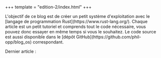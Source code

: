 +++
template = "edition-2/index.html"
+++

<h1 style="visibility: hidden; height: 0px; margin: 0px; padding: 0px;">Écrire un OS en Rust</h1>

<div class="front-page-introduction">
L'objectif de ce blog est de créer un petit système d'exploitation avec le [langage de programmation Rust](https://www.rust-lang.org/). Chaque article est un petit tutoriel et comprends tout le code nécessaire, vous pouvez donc essayer en même temps si vous le souhaitez. Le code source est aussi disponible dans le [dépôt GitHub](https://github.com/phil-opp/blog_os) correspondant.
  
Dernier article : <!-- latest-post -->

</div>
